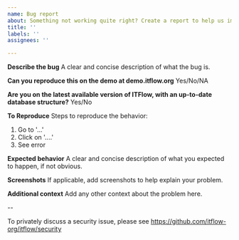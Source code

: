 ```yaml
---
name: Bug report
about: Something not working quite right? Create a report to help us improve!
title: ''
labels: ''
assignees: ''

---
```


**Describe the bug**
A clear and concise description of what the bug is.

**Can you reproduce this on the demo at demo.itflow.org**
Yes/No/NA

**Are you on the latest available version of ITFlow, with an up-to-date database structure?**
Yes/No

**To Reproduce**
Steps to reproduce the behavior:
1. Go to '...'
2. Click on '....'
4. See error

**Expected behavior**
A clear and concise description of what you expected to happen, if not obvious.

**Screenshots**
If applicable, add screenshots to help explain your problem.

**Additional context**
Add any other context about the problem here.

--

To privately discuss a security issue, please see https://github.com/itflow-org/itflow/security
